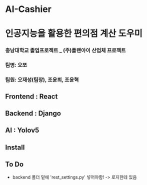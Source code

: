 # AI-Cashier

# 인공지능을 활용한 편의점 계산 도우미

### 충남대학교 졸업프로젝트  _ (주)플랜아이 산업체 프로젝트
### 팀명: 오쪼
### 팀원: 오재성(팀장), 조윤희, 조윤혁   

## Frontend : React
## Backend : Django
## AI : Yolov5

Install
-----   

To Do
-----  


+ backend 폴더 밑에 'rest_settings.py' 넣어야함! -> 로지한테 있음  
